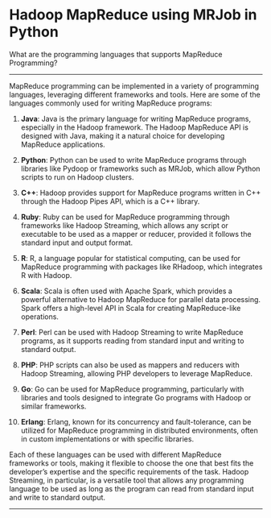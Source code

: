 # Hadoop MapReduce using MRJob in Python
What are the programming languages that supports MapReduce Programming? <hr>
MapReduce programming can be implemented in a variety of programming languages, leveraging different frameworks and tools. Here are some of the languages commonly used for writing MapReduce programs:

1. **Java**: Java is the primary language for writing MapReduce programs, especially in the Hadoop framework. The Hadoop MapReduce API is designed with Java, making it a natural choice for developing MapReduce applications.

2. **Python**: Python can be used to write MapReduce programs through libraries like Pydoop or frameworks such as MRJob, which allow Python scripts to run on Hadoop clusters.

3. **C++**: Hadoop provides support for MapReduce programs written in C++ through the Hadoop Pipes API, which is a C++ library.

4. **Ruby**: Ruby can be used for MapReduce programming through frameworks like Hadoop Streaming, which allows any script or executable to be used as a mapper or reducer, provided it follows the standard input and output format.

5. **R**: R, a language popular for statistical computing, can be used for MapReduce programming with packages like RHadoop, which integrates R with Hadoop.

6. **Scala**: Scala is often used with Apache Spark, which provides a powerful alternative to Hadoop MapReduce for parallel data processing. Spark offers a high-level API in Scala for creating MapReduce-like operations.

7. **Perl**: Perl can be used with Hadoop Streaming to write MapReduce programs, as it supports reading from standard input and writing to standard output.

8. **PHP**: PHP scripts can also be used as mappers and reducers with Hadoop Streaming, allowing PHP developers to leverage MapReduce.

9. **Go**: Go can be used for MapReduce programming, particularly with libraries and tools designed to integrate Go programs with Hadoop or similar frameworks.

10. **Erlang**: Erlang, known for its concurrency and fault-tolerance, can be utilized for MapReduce programming in distributed environments, often in custom implementations or with specific libraries.

Each of these languages can be used with different MapReduce frameworks or tools, making it flexible to choose the one that best fits the developer’s expertise and the specific requirements of the task. Hadoop Streaming, in particular, is a versatile tool that allows any programming language to be used as long as the program can read from standard input and write to standard output.<hr>
